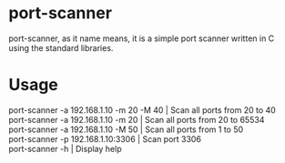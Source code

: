 # port-scanner
port-scanner, as it name means, it is a simple port scanner written in C using the standard libraries.

# Usage
port-scanner -a 192.168.1.10 -m 20 -M 40 | Scan all ports from 20 to 40<br/>
port-scanner -a 192.168.1.10 -m 20 | Scan all ports from 20 to 65534<br/>
port-scanner -a 192.168.1.10 -M 50 | Scan all ports from 1 to 50<br/>
port-scanner -p 192.168.1.10:3306 | Scan port 3306<br/>
port-scanner -h | Display help<br/>
